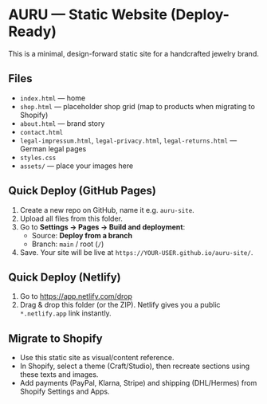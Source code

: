 
# AURU — Static Website (Deploy-Ready)

This is a minimal, design-forward static site for a handcrafted jewelry brand.

## Files
- `index.html` — home
- `shop.html` — placeholder shop grid (map to products when migrating to Shopify)
- `about.html` — brand story
- `contact.html`
- `legal-impressum.html`, `legal-privacy.html`, `legal-returns.html` — German legal pages
- `styles.css`
- `assets/` — place your images here

## Quick Deploy (GitHub Pages)
1. Create a new repo on GitHub, name it e.g. `auru-site`.
2. Upload all files from this folder.
3. Go to **Settings → Pages → Build and deployment**:
   - Source: **Deploy from a branch**
   - Branch: `main` / root (`/`)
4. Save. Your site will be live at `https://YOUR-USER.github.io/auru-site/`.

## Quick Deploy (Netlify)
1. Go to https://app.netlify.com/drop
2. Drag & drop this folder (or the ZIP). Netlify gives you a public `*.netlify.app` link instantly.

## Migrate to Shopify
- Use this static site as visual/content reference. 
- In Shopify, select a theme (Craft/Studio), then recreate sections using these texts and images.
- Add payments (PayPal, Klarna, Stripe) and shipping (DHL/Hermes) from Shopify Settings and Apps.

